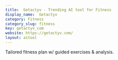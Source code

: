 ```yaml
---
title:  Getactyv - Trending AI tool for Fitness
display_name:  Getactyv
category: Fitness
category_slug: fitness
key: getactyv_com
website: https://getactyv.com/
layout: aitool
---
```


Tailored fitness plan w/ guided exercises & analysis.
